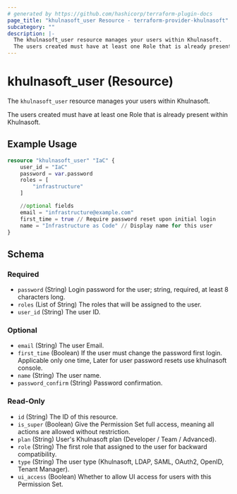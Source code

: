 ```yaml
---
# generated by https://github.com/hashicorp/terraform-plugin-docs
page_title: "khulnasoft_user Resource - terraform-provider-khulnasoft"
subcategory: ""
description: |-
  The khulnasoft_user resource manages your users within Khulnasoft.
  The users created must have at least one Role that is already present within Khulnasoft.
---
```


# khulnasoft_user (Resource)

The `khulnasoft_user` resource manages your users within Khulnasoft.

The users created must have at least one Role that is already present within Khulnasoft.

## Example Usage

```terraform
resource "khulnasoft_user" "IaC" {
    user_id = "IaC"
    password = var.password
    roles = [
        "infrastructure"
    ]

    //optional fields
    email = "infrastructure@example.com"
    first_time = true // Require password reset upon initial login
    name = "Infrastructure as Code" // Display name for this user
}
```

<!-- schema generated by tfplugindocs -->
## Schema

### Required

- `password` (String) Login password for the user; string, required, at least 8 characters long.
- `roles` (List of String) The roles that will be assigned to the user.
- `user_id` (String) The user ID.

### Optional

- `email` (String) The user Email.
- `first_time` (Boolean) If the user must change the password first login. Applicable only one time, Later for user password resets use khulnasoft console.
- `name` (String) The user name.
- `password_confirm` (String) Password confirmation.

### Read-Only

- `id` (String) The ID of this resource.
- `is_super` (Boolean) Give the Permission Set full access, meaning all actions are allowed without restriction.
- `plan` (String) User's Khulnasoft plan (Developer / Team / Advanced).
- `role` (String) The first role that assigned to the user for backward compatibility.
- `type` (String) The user type (Khulnasoft, LDAP, SAML, OAuth2, OpenID, Tenant Manager).
- `ui_access` (Boolean) Whether to allow UI access for users with this Permission Set.


